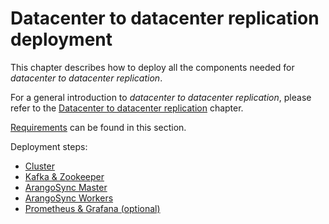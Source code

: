 <!-- don't edit here, its from https://@github.com/arangodb/arangosync.git / doc-integration/Manual/ -->
# Datacenter to datacenter replication deployment 

This chapter describes how to deploy all the components needed for _datacenter to
datacenter replication_.

For a general introduction to _datacenter to datacenter replication_, please refer
to the [Datacenter to datacenter replication](..\Scalability\DC2DC\README.md) chapter.

[Requirements](..\Scalability\DC2DC\Requirements.md) can be found in this section.

Deployment steps:

- [Cluster](DC2DC/Cluster.md)
- [Kafka & Zookeeper](DC2DC/KafkaZookeeper.md)
- [ArangoSync Master](DC2DC/ArangoSyncMaster.md)
- [ArangoSync Workers](DC2DC/ArangoSyncWorkers.md)
- [Prometheus & Grafana (optional)](DC2DC/PrometheusGrafana.md)  
